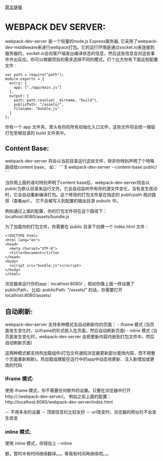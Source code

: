 <a href="https://webpack.github.io/docs/webpack-dev-server.html">原文链接</a>

<h1>WEBPACK DEV SERVER:</h1>

webpack-dev-server 是一个轻量的node.js Express服务器, 它采用了webpack-dev-middleware来进行webpack打包。它的运行环境是通过socket.io来连接到服务器的。socket.io会向客户端发出编译状态的信息，然后这些信息会对这些事件作出反应。你可以根据项目的需求选择不同的模式。打个比方你有下面这些配置文件：
```
var path = require("path");
module.exports = {
  entry: {
    app: ["./app/main.js"]
  },
  output: {
    path: path.resolve(__dirname, "build"),
    publicPath: "/assets/",
    filename: "bundle.js"
  }
};
```

你有一个 app 文件夹，里头有你的所有初始化入口文件，这些文件将会统一捆版打包至根目录的 build 文件夹中。


<h2>Content Base:</h2>
webpack-dev-server 将会以当前目录运行这些文件，除非你特别声明了个特殊路径给content base， 如：
```
$ webpack-dev-server --content-base public/
```

当你用上面的语句特别声明了content base后，webpack-dev-server将会以 pubilc为默认目录来运行文件。它会自动监听所有你的源文件变化，当有发生改动时，它会自动重新编译打包。这个修改的打包文件是在指定的 publicpath 相对路径（查看api）， 它不会被写入到配置的输出目录 pubuilc 中。

例如通过上面的配置，你的打包文件将在这个路径下： localhost:8080/assets/bundle.js


为了加载你的打包文件，你需要在 public 目录下创建一个 index.html 文件：
```
<!DOCTYPE html>
<html lang="en">
<head>
  <meta charset="UTF-8">
  <title>Document</title>
</head>
<body>
  <script src="bundle.js"></script>
</body>
</html>
```

浏览器来运行你的app：localhost:8080/ ，假如你像上面一样设置了 publicPath， 比如: pubilicPath: "/assets/" 的话，你需要打开 localhost:8080/assets/



<h2>自动刷新:</h2>
webpack-dev-server 支持多种模式去自动刷新你的页面：
- iframe 模式 (当页面发生变化时，以iframe的形式嵌入在页面，然后自动刷新页面)
- inline 模式 (当页面发生变化时，webpack-dev-server 会把更新内容内嵌到打包文件中，然后自动刷新页面)

这两种模式都支持热加载组件(打包文件通知浏览器更新部分更改内容，而不用整个页面重新刷新)。热加载组建能在运行中的app中动态地更新、注入新增加或更改的代码



<h3>iframe 模式:</h3>
使用 iframe 模式，你不需要任何额外的设置。只要在浏览器中打开 http://<host>:<port>/webpack-dev-server/<path>。 
例如之前上面的配置： http://localhost:8080/webpack-dev-server/index.html

－ 不用多余的设置
－ 顶部信息栏比较友好
－ url改变时，浏览器的网址栏不会发生改变



<h3>inline 模式:</h3>
使用 inline 模式，你得加上 --inline


额，暂时木有时间继续翻译。。。等我有时间再继续吧。。。



